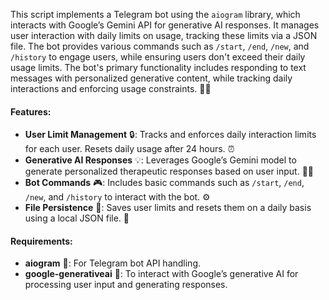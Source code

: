 This script implements a Telegram bot using the `aiogram` library, which interacts with Google’s Gemini API for generative AI responses. It manages user interaction with daily limits on usage, tracking these limits via a JSON file. The bot provides various commands such as `/start`, `/end`, `/new`, and `/history` to engage users, while ensuring users don't exceed their daily usage limits. The bot's primary functionality includes responding to text messages with personalized generative content, while tracking daily interactions and enforcing usage constraints. 🤖💬

#### Features:
- **User Limit Management** 🔒: Tracks and enforces daily interaction limits for each user. Resets daily usage after 24 hours. ⏰
- **Generative AI Responses** 💡: Leverages Google’s Gemini model to generate personalized therapeutic responses based on user input. 🧠💬
- **Bot Commands** 🎮: Includes basic commands such as `/start`, `/end`, `/new`, and `/history` to interact with the bot. ⚙️
- **File Persistence** 💾: Saves user limits and resets them on a daily basis using a local JSON file. 📂

#### Requirements:
- **aiogram** 📲: For Telegram bot API handling.
- **google-generativeai** 🤖: To interact with Google’s generative AI for processing user input and generating responses.
